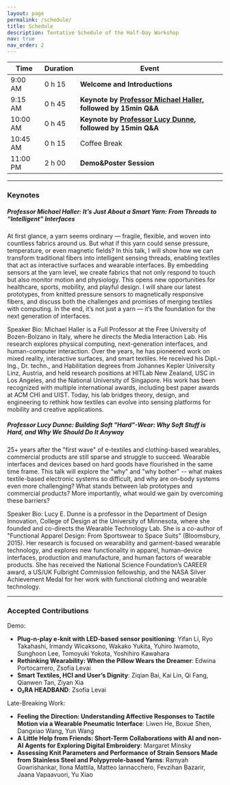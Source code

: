 ```yaml
---
layout: page
permalink: /schedule/
title: Schedule
description: Tentative Schedule of the Half-Day Workshop
nav: true
nav_order: 2
---
```


| Time     | Duration | Event                                              |
| -------- | -------- | -------------------------------------------------- |
| 9:00 AM  | 0 h 15   | **Welcome and Introductions**                      |
| 9:15 AM  | 0 h 45   | **Keynote by [Professor Michael Haller](https://www.mediainteractionlab.eu/?page_id=561), followed by 15min Q&A**                                                    |
| 10:00 AM  | 0 h 45   | **Keynote by [Professor Lucy Dunne](https://healthinformatics.umn.edu/staff/lucy-dunne), followed by 15min Q&A**                                                    |
| 10:45 AM | 0 h 15   | Coffee Break                                       |
| 11:00 PM | 2 h 00   | **Demo&Poster Session**                |


---
### Keynotes
##### Professor Michael Haller: **It’s Just About a Smart Yarn: From Threads to “Intelligent” Interfaces** 

At first glance, a yarn seems ordinary — fragile, flexible, and woven into countless fabrics around us. But what if this yarn could sense pressure, temperature, or even magnetic fields? In this talk, I will show how we can transform traditional fibers into intelligent sensing threads, enabling textiles that act as interactive surfaces and wearable interfaces. By embedding sensors at the yarn level, we create fabrics that not only respond to touch but also monitor motion and physiology. This opens new opportunities for healthcare, sports, mobility, and playful design. I will share our latest prototypes, from knitted pressure sensors to magnetically responsive fibers, and discuss both the challenges and promises of merging textiles with computing. In the end, it’s not just a yarn — it’s the foundation for the next generation of interfaces.

Speaker Bio: 
Michael Haller is a Full Professor at the Free University of Bozen-Bolzano in Italy, where he directs the Media Interaction Lab. His research explores physical computing, next-generation interfaces, and human-computer interaction. Over the years, he has pioneered work on mixed reality, interactive surfaces, and smart textiles. He received his Dipl.-Ing., Dr. techn., and Habilitation degrees from Johannes Kepler University Linz, Austria, and held research positions at HITLab New Zealand, USC in Los Angeles, and the National University of Singapore. His work has been recognized with multiple international awards, including best paper awards at ACM CHI and UIST. Today, his lab bridges theory, design, and engineering to rethink how textiles can evolve into sensing platforms for mobility and creative applications.

##### Professor Lucy Dunne: **Building Soft "Hard"-Wear: Why Soft Stuff is Hard, and Why We Should Do It Anyway**

25+ years after the "first wave" of e-textiles and clothing-based wearables, commercial products are still sparse and struggle to succeed. Wearable interfaces and devices based on hard goods have flourished in the same time frame. This talk will explore the "why" and "why bother" -- what makes textile-based electronic systems so difficult, and why are on-body systems even more challenging? What stands between lab prototypes and commercial products? More importantly, what would we gain by overcoming these barriers? 

Speaker Bio:
Lucy E. Dunne is a professor in the Department of Design Innovation, College of Design at the University of Minnesota, where she founded and co-directs the Wearable Technology Lab. She is a co-author of "Functional Apparel Design: From Sportswear to Space Suits" (Bloomsbury, 2015). Her research is focused on wearability and garment-based wearable technology, and explores new functionality in apparel, human-device interfaces, production and manufacture, and human factors of wearable products. She has received the National Science Foundation’s CAREER award, a US/UK Fulbright Commission fellowship, and the NASA Silver Achievement Medal for her work with functional clothing and wearable technology.

---
### Accepted Contributions
Demo: 

- **Plug-n-play e-knit with LED-based sensor positioning**: Yifan Li, Ryo Takahashi, Irmandy Wicaksono, Wakako Yukita, Yuhiro Iwamoto, Sunghoon Lee, Tomoyuki Yokota, Yoshihiro Kawahara
- **Rethinking Wearability: When the Pillow Wears the Dreamer**: Edwina Portocarrero, Zsofia Levai
- **Smart Textiles, HCI and User’s Dignity**: Ziqian Bai, Kai Lin, Qi Fang, Qianwen Tan, Ziyan Xia
- **O₂RA HEADBAND**: Zsofia Levai

Late-Breaking Work:

- **Feeling the Direction: Understanding Affective Responses to Tactile Motion via a Wearable Pneumatic Interface**: Liwen He, Boxue Shen, Dangxiao Wang, Yun Wang
- **A Little Help from Friends: Short-Term Collaborations with AI and non-AI Agents for Exploring Digital Embroidery**: Margaret Minsky
- **Assessing Knit Parameters and Performance of Strain Sensors Made from Stainless Steel and Polypyrrole-based Yarns**: Ramyah Gowrishankar, Ilona Mattila, Matteo Iannacchero, Fevzihan Bazarir, Jaana Vapaavuori, Yu Xiao